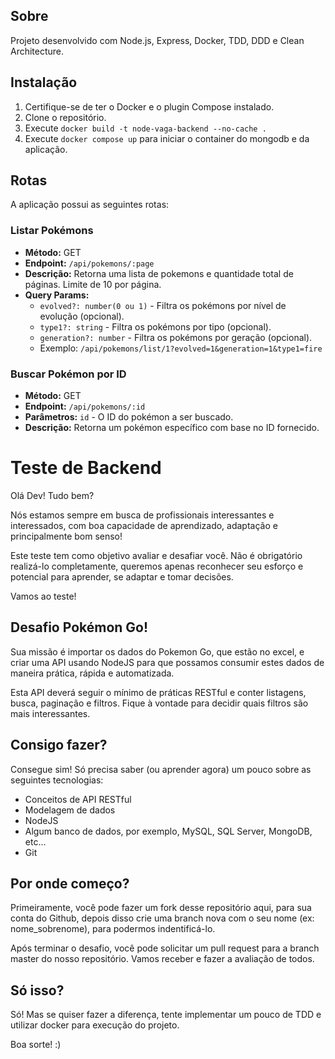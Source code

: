 ## Sobre

Projeto desenvolvido com Node.js, Express, Docker, TDD, DDD e Clean Architecture.

## Instalação

1. Certifique-se de ter o Docker e o plugin Compose instalado.
2. Clone o repositório.
3. Execute `docker build -t node-vaga-backend --no-cache .`
4. Execute `docker compose up` para iniciar o container do mongodb e da aplicação.

## Rotas

A aplicação possui as seguintes rotas:

### Listar Pokémons

- **Método:** GET
- **Endpoint:** `/api/pokemons/:page`
- **Descrição:** Retorna uma lista de pokemons e quantidade total de páginas. Limite de 10 por página.
- **Query Params:**
  - `evolved?: number(0 ou 1)` - Filtra os pokémons por nível de evolução (opcional).
  - `type1?: string` - Filtra os pokémons por tipo (opcional).
  - `generation?: number` - Filtra os pokémons por geração (opcional).
  - Exemplo: `/api/pokemons/list/1?evolved=1&generation=1&type1=fire`

### Buscar Pokémon por ID

- **Método:** GET
- **Endpoint:** `/api/pokemons/:id`
- **Parâmetros:** `id` - O ID do pokémon a ser buscado.
- **Descrição:** Retorna um pokémon específico com base no ID fornecido.

# Teste de Backend

Olá Dev! Tudo bem?

Nós estamos sempre em busca de profissionais interessantes e interessados, com boa capacidade de aprendizado, adaptação e principalmente bom senso!

Este teste tem como objetivo avaliar e desafiar você. Não é obrigatório realizá-lo completamente, queremos apenas reconhecer seu esforço e potencial para aprender, se adaptar e tomar decisões.

Vamos ao teste!

## Desafio Pokémon Go!

Sua missão é importar os dados do Pokemon Go, que estão no excel, e criar uma API usando NodeJS para que possamos consumir estes dados de maneira prática, rápida e automatizada.

Esta API deverá seguir o mínimo de práticas RESTful e conter listagens, busca, paginação e filtros. Fique à vontade para decidir quais filtros são mais interessantes.

## Consigo fazer?

Consegue sim! Só precisa saber (ou aprender agora) um pouco sobre as seguintes tecnologias:

- Conceitos de API RESTful
- Modelagem de dados
- NodeJS
- Algum banco de dados, por exemplo, MySQL, SQL Server, MongoDB, etc...
- Git

## Por onde começo?

Primeiramente, você pode fazer um fork desse repositório aqui, para sua conta do Github, depois disso crie uma branch nova com o seu nome (ex: nome_sobrenome), para podermos indentificá-lo.

Após terminar o desafio, você pode solicitar um pull request para a branch master do nosso repositório. Vamos receber e fazer a avaliação de todos.

## Só isso?

Só! Mas se quiser fazer a diferença, tente implementar um pouco de TDD e utilizar docker para execução do projeto.

Boa sorte! :)
